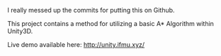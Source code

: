 I really messed up the commits for putting this on Github. 

This project contains a method for utilizing a basic A* Algorithm within Unity3D.

Live demo available here:
http://unity.ifmu.xyz/
